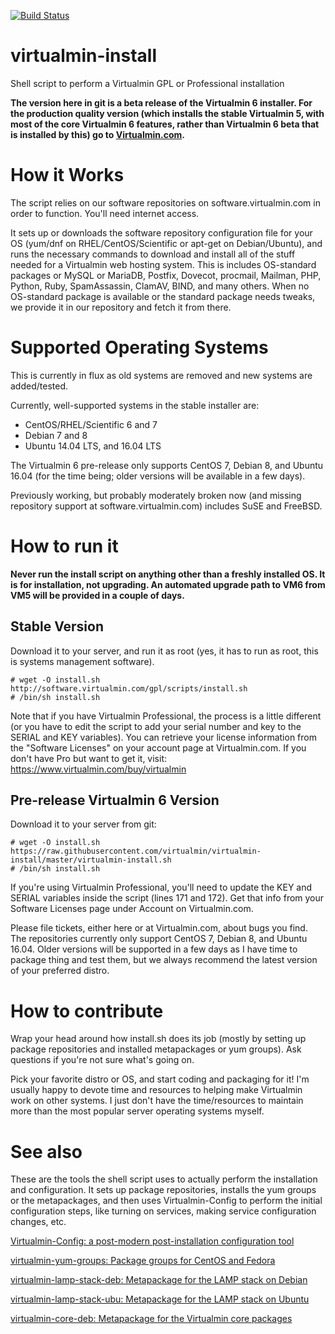[![Build Status](https://travis-ci.org/virtualmin/virtualmin-install.svg?branch=master)](https://travis-ci.org/virtualmin/virtualmin-install)

# virtualmin-install
Shell script to perform a Virtualmin GPL or Professional installation

**The version here in git is a beta release of the Virtualmin 6 installer. For the production quality version (which installs the stable Virtualmin 5, with most of the core Virtualmin 6 features, rather than Virtualmin 6 beta that is installed by this) go to [Virtualmin.com](https://www.virtualmin.com/download).**

# How it Works
The script relies on our software repositories on software.virtualmin.com in order to function. You'll need internet access.

It sets up or downloads the software repository configuration file for your OS (yum/dnf on RHEL/CentOS/Scientific or 
apt-get on Debian/Ubuntu), and runs the necessary commands to download and install all of the stuff needed for a
Virtualmin web hosting system. This is includes OS-standard packages or MySQL or MariaDB, Postfix, Dovecot, procmail,
Mailman, PHP, Python, Ruby, SpamAssassin, ClamAV, BIND, and many others. When no OS-standard package is available or
the standard package needs tweaks, we provide it in our repository and fetch it from there.

# Supported Operating Systems
This is currently in flux as old systems are removed and new systems are added/tested.

Currently, well-supported systems in the stable installer are:

  - CentOS/RHEL/Scientific 6 and 7
  - Debian 7 and 8
  - Ubuntu 14.04 LTS, and 16.04 LTS
  
The Virtualmin 6 pre-release only supports CentOS 7, Debian 8, and Ubuntu 16.04 (for the time being; older versions will be available in a few days).
  
Previously working, but probably moderately broken now (and missing repository support at software.virtualmin.com) includes SuSE and FreeBSD.

# How to run it

**Never run the install script on anything other than a freshly installed OS. It is for installation, not upgrading. An automated upgrade path to VM6 from VM5 will be provided in a couple of days.**

## Stable Version

Download it to your server, and run it as root (yes, it has to run as root, this is systems management software).

    # wget -O install.sh http://software.virtualmin.com/gpl/scripts/install.sh
    # /bin/sh install.sh

Note that if you have Virtualmin Professional, the process is a little different (or you have to edit the script to add your serial number and key to the SERIAL and KEY variables). You can retrieve your license information from the 
"Software Licenses" on your account page at Virtualmin.com. If you don't have Pro but want to get it, visit:
https://www.virtualmin.com/buy/virtualmin

## Pre-release Virtualmin 6 Version

Download it to your server from git:

    # wget -O install.sh https://raw.githubusercontent.com/virtualmin/virtualmin-install/master/virtualmin-install.sh
    # /bin/sh install.sh
    
If you're using Virtualmin Professional, you'll need to update the KEY and SERIAL variables inside the script (lines 171 and 172). Get that info from your Software Licenses page under Account on Virtualmin.com.

Please file tickets, either here or at Virtualmin.com, about bugs you find. The repositories currently only support CentOS 7, Debian 8, and Ubuntu 16.04. Older versions will be supported in a few days as I have time to package thing and test them, but we always recommend the latest version of your preferred distro.

# How to contribute

Wrap your head around how install.sh does its job (mostly by setting up package repositories and installed metapackages or yum groups). Ask questions if you're not sure what's going on.

Pick your favorite distro or OS, and start coding and packaging for it! I'm usually happy to devote time and resources 
to helping make Virtualmin work on other systems. I just don't have the time/resources to maintain more than the 
most popular server operating systems myself.

# See also

These are the tools the shell script uses to actually perform the installation and configuration. It sets up package repositories, installs the yum groups or the metapackages, and then uses Virtualmin-Config to perform the initial configuration steps, like turning on services, making service configuration changes, etc.

[Virtualmin-Config: a post-modern post-installation configuration tool](https://github.com/virtualmin/Virtualmin-Config)

[virtualmin-yum-groups: Package groups for CentOS and Fedora](https://github.com/virtualmin/virtualmin-yum-groups)

[virtualmin-lamp-stack-deb: Metapackage for the LAMP stack on Debian](https://github.com/virtualmin/virtualmin-lamp-stack-deb)

[virtualmin-lamp-stack-ubu: Metapackage for the LAMP stack on Ubuntu](https://github.com/virtualmin/virtualmin-lamp-stack-ubu)

[virtualmin-core-deb: Metapackage for the Virtualmin core packages](https://github.com/virtualmin/virtualmin-core-deb)
